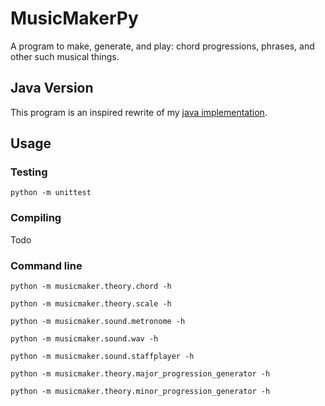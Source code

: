 # MusicMakerPy

A program to make, generate, and play: chord progressions, phrases, and other such musical things.

## Java Version
This program is an inspired rewrite of my [java implementation](https://github.com/keelimeguy/MusicMaker).

## Usage

### Testing
`python -m unittest`

### Compiling
Todo

### Command line
`python -m musicmaker.theory.chord -h`

`python -m musicmaker.theory.scale -h`

`python -m musicmaker.sound.metronome -h`

`python -m musicmaker.sound.wav -h`

`python -m musicmaker.sound.staffplayer -h`

`python -m musicmaker.theory.major_progression_generator -h`

`python -m musicmaker.theory.minor_progression_generator -h`

